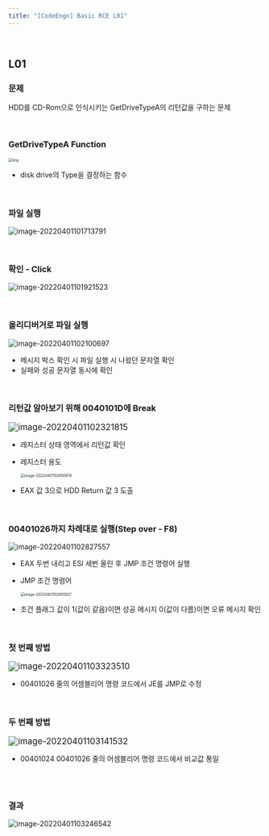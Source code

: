 ```yaml
---
title: "[CodeEngn] Basic RCE L01"
---
```


<br>

## L01

### 문제

HDD를 CD-Rom으로 인식시키는 GetDriveTypeA의 리턴값을 구하는 문제

<BR>

### GetDriveTypeA Function

<img src="https://raw.githubusercontent.com/EONION-TH3DB/image_repo/main/img/Untitled.png" alt="img" style="zoom:50%;" />

- disk drive의 Type을 결정하는 함수

<BR>

### 파일 실행

![image-20220401101713791](https://raw.githubusercontent.com/EONION-TH3DB/image_repo/main/img/image-20220401101713791.png)

<BR>

### 확인 - Click

![image-20220401101921523](https://raw.githubusercontent.com/EONION-TH3DB/image_repo/main/img/image-20220401101921523.png)

<BR>

### 올리디버거로 파일 실행

![image-20220401102100697](https://raw.githubusercontent.com/EONION-TH3DB/image_repo/main/img/image-20220401102100697.png)

- 메시지 박스 확인 시 파일 실행 시 나왔던 문자열 확인
- 실패와 성공 문자열 동시에 확인

<BR>

### 리턴값 알아보기 위해 0040101D에 Break

<img src="https://raw.githubusercontent.com/EONION-TH3DB/image_repo/main/img/image-20220401102321815.png" alt="image-20220401102321815" style="zoom:120%;" />

- 레지스터 상태 영역에서 리턴값 확인

- 레지스터 용도

  <img src="https://raw.githubusercontent.com/EONION-TH3DB/image_repo/main/img/image-20220401102650979.png" alt="image-20220401102650979" style="zoom:50%;" />

- EAX 값 3으로 HDD Return 값 3 도출

<BR>

### 00401026까지 차례대로 실행(Step over - F8)

![image-20220401102827557](https://raw.githubusercontent.com/EONION-TH3DB/image_repo/main/img/image-20220401102827557.png)

- EAX 두번 내리고 ESI 세번 올린 후 JMP 조건 명령어 실행

- JMP 조건 명령어

  <img src="https://raw.githubusercontent.com/EONION-TH3DB/image_repo/main/img/image-20220401102905507.png" alt="image-20220401102905507" style="zoom:50%;" />

- 조건 플래그 값이 1(값이 같음)이면 성공 메시지 0(값이 다름)이면 오류 메시지 확인

<BR>

### 첫 번째 방법

<img src="https://raw.githubusercontent.com/EONION-TH3DB/image_repo/main/img/image-20220401103323510.png" alt="image-20220401103323510" style="zoom:120%;" />

- 00401026 줄의 어셈블리어 명령 코드에서 JE를 JMP로 수정

<BR>

### 두 번째 방법

<img src="https://raw.githubusercontent.com/EONION-TH3DB/image_repo/main/img/image-20220401103141532.png" alt="image-20220401103141532" style="zoom:120%;" />

- 00401024 00401026 줄의 어셈블리어 명령 코드에서 비교값 통일

<BR>

<BR>

### 결과

![image-20220401103246542](https://raw.githubusercontent.com/EONION-TH3DB/image_repo/main/img/image-20220401103246542.png)